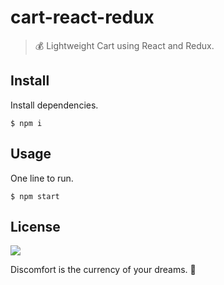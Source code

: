 # cart-react-redux

> 💰 Lightweight Cart using React and Redux.

## Install

Install dependencies.
```
$ npm i
```

## Usage

One line to run.
```
$ npm start
```

## License

![](https://img.shields.io/github/license/cuongw/cart-react-redux.svg?style=flat-square)

<!-- INSPIRATIONAL_QUOTE_START -->
Discomfort is the currency of your dreams.
👻
<!-- INSPIRATIONAL_QUOTE_END -->
